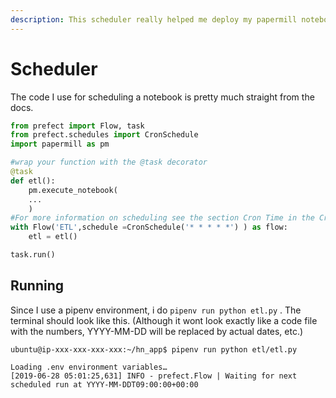 ```yaml
---
description: This scheduler really helped me deploy my papermill notebook apps.
---
```


# Scheduler

The code I use for scheduling a notebook is pretty much straight from the docs.

```python
from prefect import Flow, task
from prefect.schedules import CronSchedule
import papermill as pm

#wrap your function with the @task decorator
@task
def etl():
    pm.execute_notebook(
    ...
    )
#For more information on scheduling see the section Cron Time in the Cron chapter
with Flow('ETL',schedule =CronSchedule('* * * * *') ) as flow:
    etl = etl()    

task.run()

```

## Running

Since I use a pipenv environment, i do `pipenv run python etl.py` . The terminal should look like this. \(Although it wont look exactly like a code file with the numbers, YYYY-MM-DD will be replaced by actual dates, etc.\)

```text
ubuntu@ip-xxx-xxx-xxx-xxx:~/hn_app$ pipenv run python etl/etl.py

Loading .env environment variables…
[2019-06-28 05:01:25,631] INFO - prefect.Flow | Waiting for next scheduled run at YYYY-MM-DDT09:00:00+00:00
```

